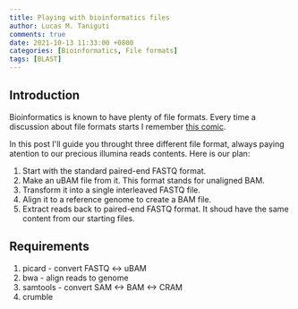```yaml
---
title: Playing with bioinformatics files
author: Lucas M. Taniguti
comments: true
date: 2021-10-13 11:33:00 +0800
categories: [Bioinformatics, File formats]
tags: [BLAST]
---
```


## Introduction

Bioinformatics is known to have plenty of file formats. Every time a discussion about file formats starts I remember [this comic](http://www.niso.org/sites/default/files/inline-images/How%20Standards%20Proliferate%20%281%29.png).

In this post I'll guide you throught three different file format, always paying atention to our precious illumina reads contents. Here is our plan:

1. Start with the standard paired-end FASTQ format.
2. Make an uBAM file from it. This format stands for unaligned BAM.
3. Transform it into a single interleaved FASTQ file.
4. Align it to a reference genome to create a BAM file.
5. Extract reads back to paired-end FASTQ format. It shoud have the same content from our starting files.

## Requirements

1. picard - convert FASTQ <-> uBAM
1. bwa - align reads to genome
1. samtools - convert SAM <-> BAM <-> CRAM
1. crumble

<script src="https://emgithub.com/embed.js?target=https%3A%2F%2Fgithub.com%2Fepi2me-labs%2Fwf-artic%2Fblob%2Ff7c1309f1802d18ccf57ad4b861b7e94bb461bcd%2Fenvironment.yaml%23L8-L9&style=zenburn&showLineNumbers=on&showFileMeta=on&showCopy=on"></script>